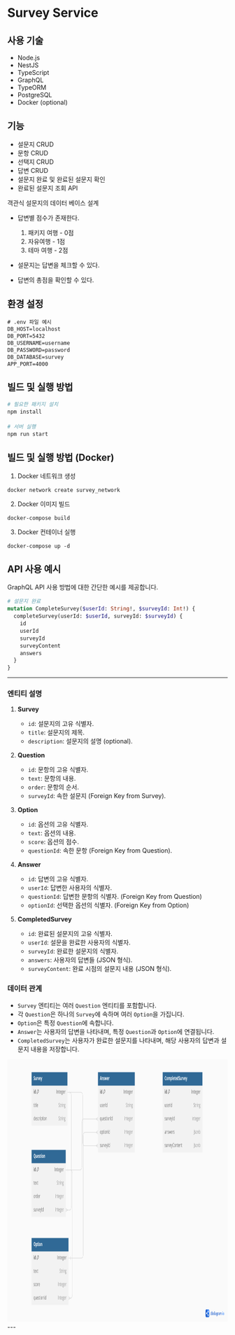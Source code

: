 # Survey Service

## 사용 기술
- Node.js
- NestJS
- TypeScript
- GraphQL
- TypeORM
- PostgreSQL
- Docker (optional)

## 기능
- 설문지 CRUD
- 문항 CRUD
- 선택지 CRUD
- 답변 CRUD
- 설문지 완료 및 완료된 설문지 확인
- 완료된 설문지 조회 API

객관식 설문지의 데이터 베이스 설계
- 답변별 점수가 존재한다.
  1. 패키지 여행 - 0점
  2. 자유여행 - 1점
  3. 테마 여행 - 2점
        
- 설문지는 답변을 체크할 수 있다.
- 답변의 총점을 확인할 수 있다.


## 환경 설정
```env
# .env 파일 예시
DB_HOST=localhost
DB_PORT=5432
DB_USERNAME=username
DB_PASSWORD=password
DB_DATABASE=survey
APP_PORT=4000
```

## 빌드 및 실행 방법

```bash
# 필요한 패키지 설치
npm install

# 서버 실행
npm run start
```

## 빌드 및 실행 방법 (Docker)

1. Docker 네트워크 생성
```
docker network create survey_network
```
2. Docker 이미지 빌드
```
docker-compose build
```
3. Docker 컨테이너 실행
```
docker-compose up -d
```

## API 사용 예시

GraphQL API 사용 방법에 대한 간단한 예시를 제공합니다.

```graphql
# 설문지 완료
mutation CompleteSurvey($userId: String!, $surveyId: Int!) {
  completeSurvey(userId: $userId, surveyId: $surveyId) {
    id
    userId
    surveyId
    surveyContent
    answers
  }
}

```

---

### 엔티티 설명

1. **Survey**
   - `id`: 설문지의 고유 식별자.
   - `title`: 설문지의 제목.
   - `description`: 설문지의 설명 (optional).

2. **Question**
   - `id`: 문항의 고유 식별자.
   - `text`: 문항의 내용.
   - `order`: 문항의 순서.
   - `surveyId`: 속한 설문지 (Foreign Key from Survey).

3. **Option**
   - `id`: 옵션의 고유 식별자.
   - `text`: 옵션의 내용.
   - `score`: 옵션의 점수.
   - `questionId`: 속한 문항 (Foreign Key from Question).

4. **Answer**
   - `id`: 답변의 고유 식별자.
   - `userId`: 답변한 사용자의 식별자.
   - `questionId`: 답변한 문항의 식별자. (Foreign Key from Question)
   - `optionId`: 선택한 옵션의 식별자. (Foreign Key from Option)

5. **CompletedSurvey**
   - `id`: 완료된 설문지의 고유 식별자.
   - `userId`: 설문을 완료한 사용자의 식별자.
   - `surveyId`: 완료한 설문지의 식별자.
   - `answers`: 사용자의 답변들 (JSON 형식).
   - `surveyContent`: 완료 시점의 설문지 내용 (JSON 형식).

### 데이터 관계

- `Survey` 엔티티는 여러 `Question` 엔티티를 포함합니다.
- 각 `Question`은 하나의 `Survey`에 속하며 여러 `Option`을 가집니다.
- `Option`은 특정 `Question`에 속합니다.
- `Answer`는 사용자의 답변을 나타내며, 특정 `Question`과 `Option`에 연결됩니다.
- `CompletedSurvey`는 사용자가 완료한 설문지를 나타내며, 해당 사용자의 답변과 설문지 내용을 저장합니다.

<img src="./img/Survery-ERD.pdf" width="600" height="600">
---